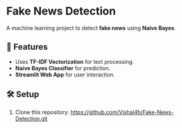 # Fake News Detection

A machine learning project to detect **fake news** using **Naive Bayes**.

## 🚀 Features
- Uses **TF-IDF Vectorization** for text processing.
- **Naive Bayes Classifier** for prediction.
- **Streamlit Web App** for user interaction.

## 🛠️ Setup
1. Clone this repository:
https://github.com/Vishal4h/Fake-News-Detection.git